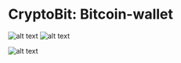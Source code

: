 # CryptoBit: Bitcoin-wallet

![alt text](https://github.com/edmlbox/CryptoBit-Bitcoin-wallet/blob/master/readmeIMG/home.jpg "Home screen")
![alt text](https://github.com/edmlbox/CryptoBit-Bitcoin-wallet/blob/master/readmeIMG/screen2.jpg "Home screen")

![alt text](https://github.com/edmlbox/CryptoBit-Bitcoin-wallet/blob/master/readmeIMG/windows4.jpg "Operational screens")

